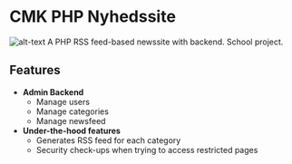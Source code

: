 # CMK PHP Nyhedssite
![alt-text](https://badge.fury.io/gh/kohlercoding%2Fcmk_php_nyhedssite.svg "Powered by badge.fury.io")
A PHP RSS feed-based newssite with backend. School project.
## Features
* **Admin Backend**
    * Manage users
    * Manage categories
    * Manage newsfeed
* **Under-the-hood features**
    * Generates RSS feed for each category
    * Security check-ups when trying to access restricted pages
